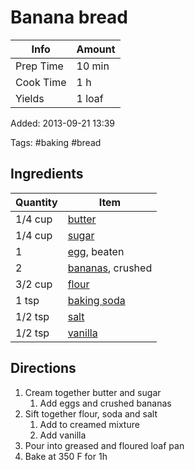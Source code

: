 # Banana bread

| Info      | Amount |
| --------- | ------ |
| Prep Time | 10 min |
| Cook Time | 1 h    |
| Yields    | 1 loaf |

Added: 2013-09-21 13:39

Tags: #baking #bread

## Ingredients

| Quantity | Item                                           |
| -------- | ---------------------------------------------- |
| 1/4 cup  | [butter](../Ingredients/butter.md)             |
| 1/4 cup  | [sugar](../Ingredients/sugar.md)               |
| 1        | [egg](../Ingredients/egg.md), beaten           |
| 2        | [bananas](../Ingredients/banana.md), crushed   |
| 3/2 cup  | [flour](../Ingredients/flour.md)               |
| 1 tsp    | [baking soda](../Ingredients/baking%20soda.md) |
| 1/2 tsp  | [salt](../Ingredients/salt.md)                 |
| 1/2 tsp  | [vanilla](../Ingredients/vanilla%20extract.md) |

## Directions

1. Cream together butter and sugar
    1. Add eggs and crushed bananas
2. Sift together flour, soda and salt
    1. Add to creamed mixture
    2. Add vanilla
3. Pour into greased and floured loaf pan
4. Bake at 350 F for 1h
